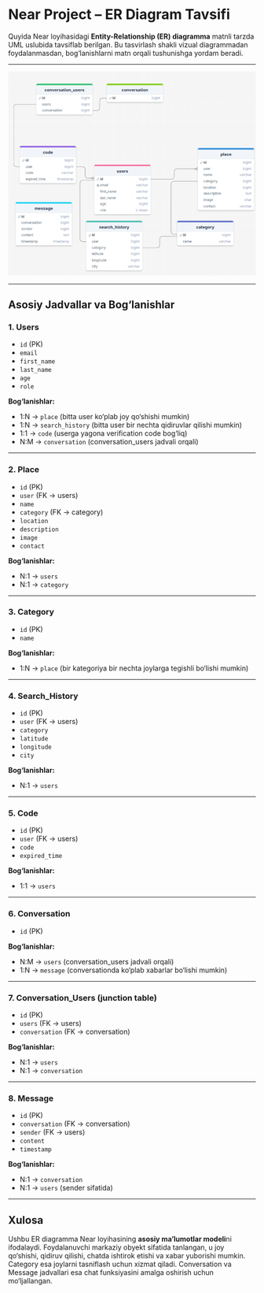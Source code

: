 # Near Project – ER Diagram Tavsifi

Quyida Near loyihasidagi **Entity-Relationship (ER) diagramma** matnli tarzda UML uslubida tavsiflab berilgan. Bu tasvirlash shakli vizual diagrammadan foydalanmasdan, bog‘lanishlarni matn orqali tushunishga yordam beradi.

---

![alt text](image.png)

---
## Asosiy Jadvallar va Bog‘lanishlar

### 1. **Users**

* `id` (PK)
* `email`
* `first_name`
* `last_name`
* `age`
* `role`

**Bog‘lanishlar:**

* 1\:N → `place` (bitta user ko‘plab joy qo‘shishi mumkin)
* 1\:N → `search_history` (bitta user bir nechta qidiruvlar qilishi mumkin)
* 1:1 → `code` (userga yagona verification code bog‘liq)
* N\:M → `conversation` (conversation\_users jadvali orqali)

---

### 2. **Place**

* `id` (PK)
* `user` (FK → users)
* `name`
* `category` (FK → category)
* `location`
* `description`
* `image`
* `contact`

**Bog‘lanishlar:**

* N:1 → `users`
* N:1 → `category`

---

### 3. **Category**

* `id` (PK)
* `name`

**Bog‘lanishlar:**

* 1\:N → `place` (bir kategoriya bir nechta joylarga tegishli bo‘lishi mumkin)

---

### 4. **Search\_History**

* `id` (PK)
* `user` (FK → users)
* `category`
* `latitude`
* `longitude`
* `city`

**Bog‘lanishlar:**

* N:1 → `users`

---

### 5. **Code**

* `id` (PK)
* `user` (FK → users)
* `code`
* `expired_time`

**Bog‘lanishlar:**

* 1:1 → `users`

---

### 6. **Conversation**

* `id` (PK)

**Bog‘lanishlar:**

* N\:M → `users` (conversation\_users jadvali orqali)
* 1\:N → `message` (conversationda ko‘plab xabarlar bo‘lishi mumkin)

---

### 7. **Conversation\_Users** (junction table)

* `id` (PK)
* `users` (FK → users)
* `conversation` (FK → conversation)

**Bog‘lanishlar:**

* N:1 → `users`
* N:1 → `conversation`

---

### 8. **Message**

* `id` (PK)
* `conversation` (FK → conversation)
* `sender` (FK → users)
* `content`
* `timestamp`

**Bog‘lanishlar:**

* N:1 → `conversation`
* N:1 → `users` (sender sifatida)

---

## Xulosa

Ushbu ER diagramma Near loyihasining **asosiy ma’lumotlar modeli**ni ifodalaydi. Foydalanuvchi markaziy obyekt sifatida tanlangan, u joy qo‘shishi, qidiruv qilishi, chatda ishtirok etishi va xabar yuborishi mumkin. Category esa joylarni tasniflash uchun xizmat qiladi. Conversation va Message jadvallari esa chat funksiyasini amalga oshirish uchun mo‘ljallangan.
